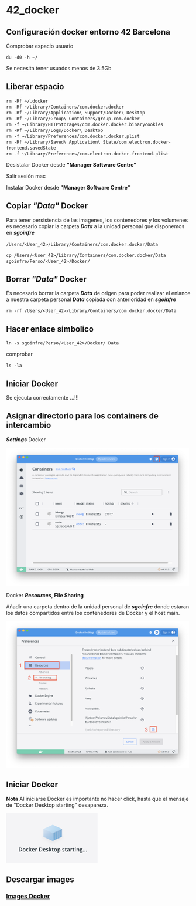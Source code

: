 # 42_docker

## Configuración docker entorno 42 Barcelona

Comprobar espacio usuario

	du -d0 -h ~/

Se necesita tener usuados menos de 3.5Gb

## Liberar espacio

	rm -Rf ~/.docker
	rm -Rf ~/Library/Containers/com.docker.docker
	rm -Rf ~/Library/Application\ Support/Docker\ Desktop
	rm -Rf ~/Library/Group\ Containers/group.com.docker
	rm -f ~/Library/HTTPStorages/com.docker.docker.binarycookies
	rm -Rf ~/Library/Logs/Docker\ Desktop
	rm -f ~/Library/Preferences/com.docker.docker.plist
	rm -Rf ~/Library/Saved\ Application\ State/com.electron.docker-frontend.savedState
	rm -f ~/Library/Preferences/com.electron.docker-frontend.plist

Desistalar Docker desde  **"Manager Software Centre"**

Salir sesión mac

Instalar Docker desde **"Manager Software Centre"**

## Copiar ***"Data"*** Docker

Para tener persistencia de las imagenes, los contenedores y los volumenes es necesario copiar la carpeta ***Data*** a la unidad personal que disponemos en ***sgoinfre***


`/Users/<User_42>/Library/Containers/com.docker.docker/Data`

	cp /Users/<User_42>/Library/Containers/com.docker.docker/Data sgoinfre/Perso/<User_42>/Docker/

## Borrar ***"Data"*** Docker

Es necesario borrar la carpeta ***Data*** de origen para poder realizar el enlance a nuestra carpeta personal ***Data*** copiada con anterioridad en ***sgoinfre***

	rm -rf /Users/<User_42>/Library/Containers/com.docker.docker/Data

## Hacer enlace simbolico

	ln -s sgoinfre/Perso/<User_42>/Docker/ Data

comprobar 

	ls -la

## Iniciar Docker

Se ejecuta correctamente ...!!!

## Asignar directorio para los containers de intercambio

***Settings*** Docker

<img src="./images/DockerConfig.png" width="500">

Docker ***Resources***, **File Sharing**

Añadir una carpeta dentro de la unidad personal de ***sgoinfre*** donde estaran los datos compartidos entre los contenedores de Docker y el host main.

<img src="./images/DockerResources.png" width="500">

## Iniciar Docker

**Nota**
	Al iniciarse Docker es importante no hacer click, hasta que el mensaje de "Docker Desktop starting" desapareza.

<img src="./images/DockerStarting.png" width="250">

## Descargar images 

### [Images Docker](https://hub.docker.com/)
